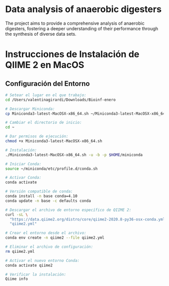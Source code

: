 # Data analysis of anaerobic digesters
The project aims to provide a comprehensive analysis of anaerobic digesters, fostering a deeper understanding of their performance through the synthesis of diverse data sets.

# Instrucciones de Instalación de QIIME 2 en MacOS
## Configuración del Entorno

```bash
# Setear el lugar en el que trabajo:
cd /Users/valentinagirardi/Downloads/Bioinf-enero

# Descargar Miniconda:
cp Miniconda3-latest-MacOSX-x86_64.sh ~/Miniconda3-latest-MacOSX-x86_64.sh

# Cambiar el directorio de inicio:
cd ~

# Dar permisos de ejecución:
chmod +x Miniconda3-latest-MacOSX-x86_64.sh

# Instalación:
./Miniconda3-latest-MacOSX-x86_64.sh -u -b -p $HOME/miniconda

# Iniciar Conda:
source ~/miniconda/etc/profile.d/conda.sh

# Activar Conda:
conda activate

# Versión compatible de conda:
conda install -n base conda=4.10
conda update -n base -c defaults conda

# Descargar el archivo de entorno específico de QIIME 2:
curl -sL \
  "https://data.qiime2.org/distro/core/qiime2-2020.8-py36-osx-conda.yml" > \
  "qiime2.yml"

# Crear el entorno desde el archivo:
conda env create -n qiime2 --file qiime2.yml

# Eliminar el archivo de configuración:
rm qiime2.yml

# Activar el nuevo entorno Conda:
conda activate qiime2

# Verificar la instalación:
Qiime info

